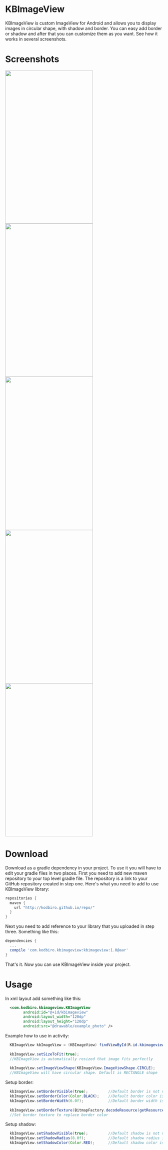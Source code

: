 # KBImageView
KBImageView is custom ImageView for Android and allows you to display images in circular shape, with shadow and 
border. You can easy add border or shadow and after that you can customize them as you want. 
See how it works in several screenshots.

# Screenshots
<img src="https://github.com/kodbiro/kodbiro.github.io/blob/master/assets/images/KBImageView_readme1.png?raw=true" width="280" height="490" />
<img src="https://github.com/kodbiro/kodbiro.github.io/blob/master/assets/images/KBImageView_readme2.png?raw=true" width="280" height="490" />
<img src="https://github.com/kodbiro/kodbiro.github.io/blob/master/assets/images/KBImageView_readme3.png?raw=true" width="280" height="490" />
<img src="https://github.com/kodbiro/kodbiro.github.io/blob/master/assets/images/KBImageView_readme4.png?raw=true" width="280" height="490" />
<img src="https://github.com/kodbiro/kodbiro.github.io/blob/master/assets/images/KBImageView_readme5.png?raw=true" width="280" height="490" />

# Download

Download as a gradle dependency in your project. To use it you will have to edit your gradle files in two places. First you need to add new maven repository to your top level gradle file. The repository is a link to your GitHub repository created in step one. Here's what you need to add to use KBImageView library:

```gradle
repositories {
  maven {
    url "http://kodbiro.github.io/repo/"
  }
}
```

Next you need to add reference to your library that you uploaded in step three. Something like this:

```gradle
dependencies {
  ...
  compile 'com.kodbiro.kbimageview:kbimageview:1.0@aar'
}
```

That's it. Now you can use KBImageView inside your project.

# Usage

In xml layout add something like this:

```xml
  <com.kodbiro.kbimageview.KBImageView
        android:id="@+id/kbimageview"
        android:layout_width="120dp"
        android:layout_height="120dp"
        android:src="@drawable/example_photo" />
```
Example how to use in activity:

```Java
  KBImageView kbImageView = (KBImageView) findViewById(R.id.kbimageview);
  
  kbImageView.setSizeToFit(true); 
  //KBImageView is automatically resized that image fits perfectly
  
  kbImageView.setImageViewShape(KBImageView.ImageViewShape.CIRCLE); 
  //KBImageView will have circular shape. Default is RECTANGLE shape
```
Setup border:
```Java
  kbImageView.setBorderVisible(true);         //Default border is not visible
  kbImageView.setBorderColor(Color.BLACK);    //Default border color is WHITE
  kbImageView.setBorderWidth(6.0f);           //Default border width is 1.0f
  
  kbImageView.setBorderTexture(BitmapFactory.decodeResource(getResources(), R.drawable.texture));
  //Set border texture to replace border color
```

Setup shadow:

```Java
  kbImageView.setShadowVisible(true);         //Default shadow is not visible
  kbImageView.setShadowRadius(8.0f);          //Default shadow radius is 6.0f
  kbImageView.setShadowColor(Color.RED);      //Default shadow color is BLACK
```
